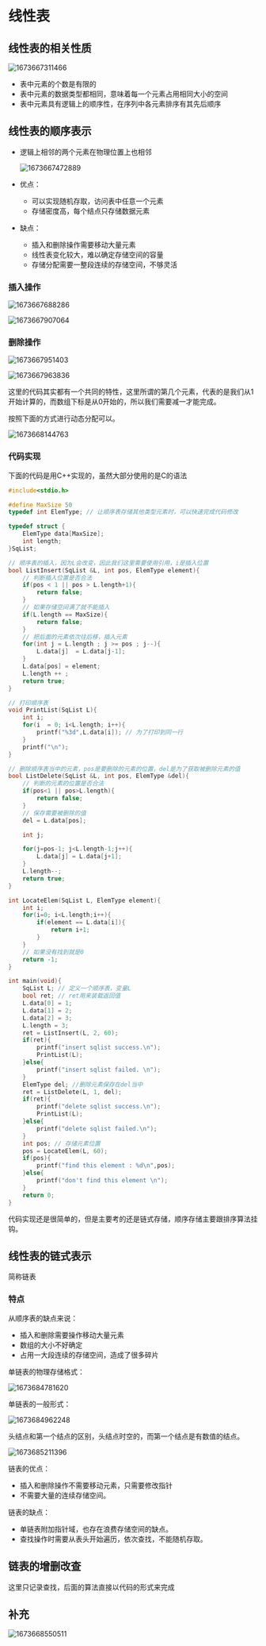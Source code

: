 # 线性表

## 线性表的相关性质

![1673667311466](image/线性表/1673667311466.png)

* 表中元素的个数是有限的
* 表中元素的数据类型都相同，意味着每一个元素占用相同大小的空间
* 表中元素具有逻辑上的顺序性，在序列中各元素排序有其先后顺序

## 线性表的顺序表示

* 逻辑上相邻的两个元素在物理位置上也相邻

  ![1673667472889](image/线性表/1673667472889.png)
* 优点：

  * 可以实现随机存取，访问表中任意一个元素
  * 存储密度高，每个结点只存储数据元素
* 缺点：

  * 插入和删除操作需要移动大量元素
  * 线性表变化较大，难以确定存储空间的容量
  * 存储分配需要一整段连续的存储空间，不够灵活

### 插入操作

![1673667688286](image/线性表/1673667688286.png)

![1673667907064](image/线性表/1673667907064.png)

### 删除操作

![1673667951403](image/线性表/1673667951403.png)

![1673667963836](image/线性表/1673667963836.png)

这里的代码其实都有一个共同的特性，这里所谓的第几个元素，代表的是我们从1开始计算的，而数组下标是从0开始的，所以我们需要减一才能完成。

按照下面的方式进行动态分配可以。

![1673668144763](image/线性表/1673668144763.png)

### 代码实现

下面的代码是用C++实现的，虽然大部分使用的是C的语法

```cpp
#include<stdio.h>

#define MaxSize 50
typedef int ElemType; // 让顺序表存储其他类型元素时，可以快速完成代码修改

typedef struct {
    ElemType data[MaxSize];
    int length;
}SqList;

// 顺序表的插入，因为L会改变，因此我们这里需要使用引用，i是插入位置
bool ListInsert(SqList &L, int pos, ElemType element){
    // 判断插入位置是否合法
    if(pos < 1 || pos > L.length+1){
        return false;
    }
    // 如果存储空间满了就不能插入
    if(L.length == MaxSize){
        return false;
    }
    // 把后面的元素依次往后移，插入元素
    for(int j = L.length ; j >= pos ; j--){
        L.data[j]  = L.data[j-1];
    }
    L.data[pos] = element;
    L.length ++ ;
    return true;
}

// 打印顺序表
void PrintList(SqList L){
    int i;
    for(i  = 0; i<L.length; i++){
        printf("%3d",L.data[i]); // 为了打印到同一行
    }
    printf("\n");
}

// 删除顺序表当中的元素，pos是要删除的元素的位置，del是为了获取被删除元素的值
bool ListDelete(SqList &L, int pos, ElemType &del){
    // 判断的元素的位置是否合法
    if(pos<1 || pos>L.length){
        return false;
    }
    // 保存需要被删除的值
    del = L.data[pos];

    int j;

    for(j=pos-1; j<L.length-1;j++){
        L.data[j] = L.data[j+1];
    }
    L.length--;
    return true;
}

int LocateElem(SqList L, ElemType element){
    int i;
    for(i=0; i<L.length;i++){
        if(element == L.data[i]){
            return i+1;
        }
    }
    // 如果没有找到就是0
    return -1;
}

int main(void){
    SqList L; // 定义一个顺序表，变量L
    bool ret; // ret用来装载返回值
    L.data[0] = 1;
    L.data[1] = 2;
    L.data[2] = 3;
    L.length = 3;
    ret = ListInsert(L, 2, 60);
    if(ret){
        printf("insert sqlist success.\n");
        PrintList(L);
    }else{
        printf("insert sqlist failed. \n");
    }
    ElemType del; //删除元素保存在del当中
    ret = ListDelete(L, 1, del);
    if(ret){
        printf("delete sqlist success.\n");
        PrintList(L);
    }else{
        printf("delete sqlist failed.\n");
    }
    int pos; // 存储元素位置
    pos = LocateElem(L, 60);
    if(pos){
        printf("find this element : %d\n",pos);
    }else{
        printf("don't find this element \n");
    }
    return 0;
}
```

代码实现还是很简单的，但是主要考的还是链式存储，顺序存储主要跟排序算法挂钩。

## 线性表的链式表示

简称链表

### 特点

从顺序表的缺点来说：

* 插入和删除需要操作移动大量元素
* 数组的大小不好确定
* 占用一大段连续的存储空间，造成了很多碎片

单链表的物理存储格式：

![1673684781620](image/线性表/1673684781620.png)

单链表的一般形式：

![1673684962248](image/线性表/1673684962248.png)

头结点和第一个结点的区别，头结点时空的，而第一个结点是有数值的结点。

![1673685211396](image/线性表/1673685211396.png)

链表的优点：

* 插入和删除操作不需要移动元素，只需要修改指针
* 不需要大量的连续存储空间。

链表的缺点：

* 单链表附加指针域，也存在浪费存储空间的缺点。
* 查找操作时需要从表头开始遍历，依次查找，不能随机存取。

## 链表的增删改查

这里只记录查找，后面的算法直接以代码的形式来完成


## 补充

![1673668550511](image/线性表/1673668550511.png)
